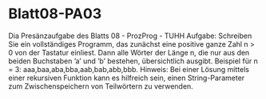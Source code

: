 # Blatt08-PA03
Dia Presänzaufgabe des Blatts 08 - ProzProg - TUHH
Aufgabe:
Schreiben Sie ein vollständiges Programm, das zunächst eine positive ganze Zahl n > 0 von der Tastatur einliest. Dann alle Wörter der Länge n, die nur aus den beiden Buchstaben ’a’ und ’b’ bestehen, übersichtlich ausgibt.
Beispiel für n = 3: aaa,baa,aba,bba,aab,bab,abb,bbb.
Hinweis: Bei einer Lösung mittels einer rekursiven Funktion kann es hilfreich sein, einen
String-Parameter zum Zwischenspeichern von Teilwörtern zu verwenden.
